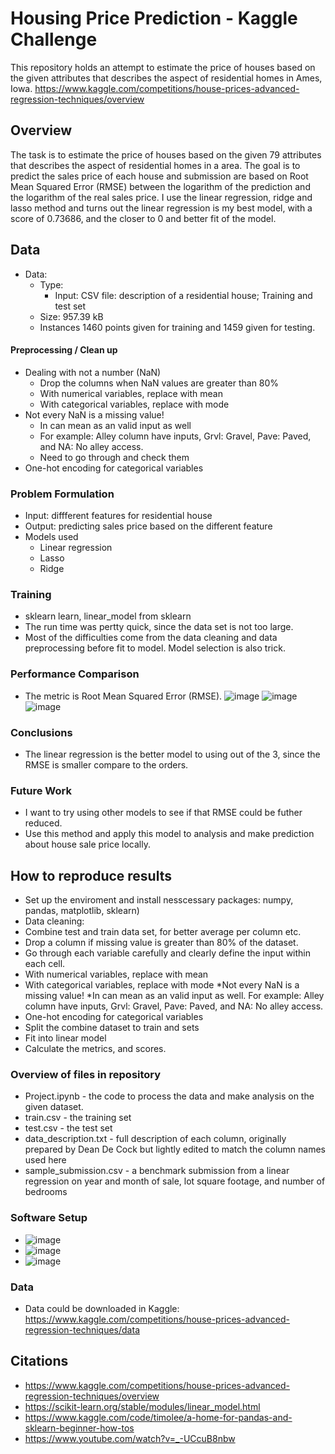 # Housing Price Prediction - Kaggle Challenge

This repository holds an attempt to estimate the price of houses based on the given attributes that describes the aspect of residential homes in Ames, Iowa. https://www.kaggle.com/competitions/house-prices-advanced-regression-techniques/overview

## Overview
The task is to estimate the price of houses based on the given 79 attributes that describes the aspect of residential homes in a area. The goal is to predict the sales price of each house and submission are based on Root Mean Squared Error (RMSE) between the logarithm of the prediction and the logarithm of the real sales price. I use the linear regression, ridge and lasso method and turns out the linear regression is my best model, with a score of 0.73686, and the closer to 0 and better fit of the model.

## Data
* Data:
  * Type: 
    * Input: CSV file: description of a residential house; Training and test set
  * Size: 957.39 kB
  * Instances 1460 points given for training and 1459 given for testing.

#### Preprocessing / Clean up

* Dealing with not a number (NaN)
  * Drop the columns when NaN values are greater than 80%
  * With numerical variables, replace with mean
  * With categorical variables, replace with mode
* Not every NaN is a missing value! 
  * In can mean as an valid input as well
  * For example: Alley column have inputs, Grvl: Gravel, Pave: Paved, and NA: No alley access.
  * Need to go through and check them 
* One-hot encoding for categorical variables

### Problem Formulation

  * Input: diffferent features for residential house
  * Output: predicting sales price based on the different feature
  * Models used
    * Linear regression
    * Lasso
    * Ridge

### Training

  * sklearn learn, linear_model from sklearn
  * The run time was pertty quick, since the data set is not too large. 
  * Most of the difficulties come from the data cleaning and data preprocessing before fit to model. Model selection is also trick.
  
  
### Performance Comparison

* The metric is Root Mean Squared Error (RMSE).
![image](https://user-images.githubusercontent.com/89665013/207662557-01cb0b57-6774-48c4-ba21-63685aebf0b0.png)
 ![image](https://user-images.githubusercontent.com/89665013/207664625-27cdc49c-313c-419c-8973-3805d3acd081.png)
![image](https://user-images.githubusercontent.com/89665013/207664677-c9ee3b55-8c38-41e2-a0d0-b6080cc8f221.png)

### Conclusions

* The linear regression is the better model to using out of the 3, since the RMSE is smaller compare to the orders.

### Future Work

* I want to try using other models to see if that RMSE could be futher reduced.
* Use this method and apply this model to analysis and make prediction about house sale price locally.

## How to reproduce results

* Set up the enviroment and install nesscessary packages: numpy, pandas, matplotlib, sklearn)
* Data cleaning:
 * Combine test and train data set, for better average per column etc.
 * Drop a column if missing value is greater than 80% of the dataset.
 * Go through each variable carefully and clearly define the input within each cell.
  * With numerical variables, replace with mean
  * With categorical variables, replace with mode
 *Not every NaN is a missing value! 
  *In can mean as an valid input as well. For example: Alley column have inputs, Grvl: Gravel, Pave: Paved, and NA: No alley access.
* One-hot encoding for categorical variables
* Split the combine dataset to train and sets
* Fit into linear model
* Calculate the metrics, and scores.

### Overview of files in repository

* Project.ipynb - the code to process the data and make analysis on the given dataset.
* train.csv - the training set
* test.csv - the test set
* data_description.txt - full description of each column, originally prepared by Dean De Cock but lightly edited to match the column names used here
* sample_submission.csv - a benchmark submission from a linear regression on year and month of sale, lot square footage, and number of bedrooms

### Software Setup
* ![image](https://user-images.githubusercontent.com/89665013/207668164-72b2955b-dafe-4d47-9c3f-80a7bc211b13.png)
* ![image](https://user-images.githubusercontent.com/89665013/207668256-03900f55-f810-4d8f-a9ea-2ce81f43af1e.png)
* ![image](https://user-images.githubusercontent.com/89665013/207668382-2bdbcf18-8fda-4fe1-b92a-8ff1a80ace90.png)

### Data

* Data could be downloaded in Kaggle: https://www.kaggle.com/competitions/house-prices-advanced-regression-techniques/data


## Citations

* https://www.kaggle.com/competitions/house-prices-advanced-regression-techniques/overview
* https://scikit-learn.org/stable/modules/linear_model.html
* https://www.kaggle.com/code/timolee/a-home-for-pandas-and-sklearn-beginner-how-tos
* https://www.youtube.com/watch?v=_-UCcuB8nbw

